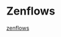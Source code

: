 # Zenflows


[zenflows](https://raw.githubusercontent.com/dyne/zenflows/master/README.md ':include :type=markdown')

